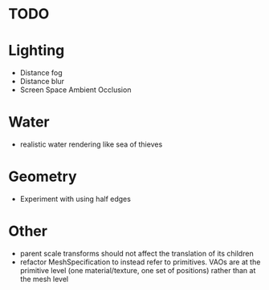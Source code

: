 # TODO

# Lighting
* Distance fog
* Distance blur
* Screen Space Ambient Occlusion

# Water
* realistic water rendering like sea of thieves

# Geometry
* Experiment with using half edges

# Other
* parent scale transforms should not affect the translation of its children
* refactor MeshSpecification to instead refer to primitives. VAOs are at the primitive level (one material/texture, one set of positions) rather than at the mesh level